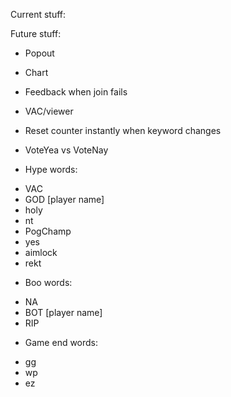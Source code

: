 Current stuff:


Future stuff:
* Popout
* Chart
* Feedback when join fails
* VAC/viewer
* Reset counter instantly when keyword changes
* VoteYea vs VoteNay

* Hype words:
- VAC
- GOD [player name]
- holy
- nt
- PogChamp
- yes
- aimlock
- rekt

* Boo words:
- NA
- BOT [player name]
- RIP

* Game end words:
- gg
- wp
- ez
